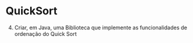 # QuickSort
4. Criar, em Java, uma Biblioteca que implemente as funcionalidades de ordenação do Quick Sort
